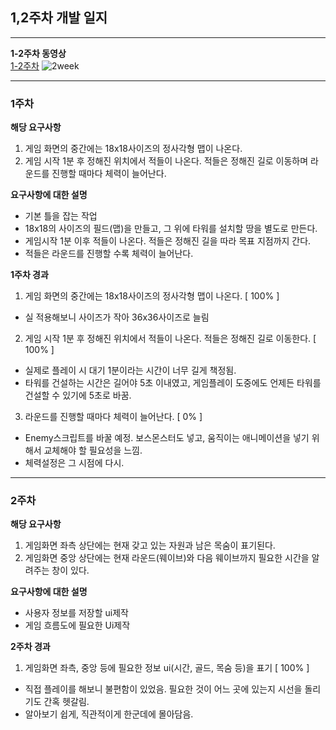 
## 1,2주차 개발 일지
---

**1-2주차 동영상**
<br>
[1-2주차](files/RD_2Week.mp4)
![2week](https://user-images.githubusercontent.com/71679902/97938977-29fb5780-1dc6-11eb-9a46-5303d842a99a.gif)


---
### 1주차

**해당 요구사항**
1. 게임 화면의 중간에는 18x18사이즈의 정사각형 맵이 나온다.
2. 게임 시작 1분 후 정해진 위치에서 적들이 나온다. 적들은 정해진 길로 이동하며 라운드를 진행할 때마다 체력이 늘어난다.

**요구사항에 대한 설명**
- 기본 틀을 잡는 작업
- 18x18의 사이즈의 필드(맵)을 만들고, 그 위에 타워를 설치할 땅을 별도로 만든다.
- 게임시작 1분 이후 적들이 나온다. 적들은 정해진 길을 따라 목표 지점까지 간다.
- 적들은 라운드를 진행할 수록 체력이 늘어난다.

**1주차 경과**

1. 게임 화면의 중간에는 18x18사이즈의 정사각형 맵이 나온다. [ 100% ]
 - 실 적용해보니 사이즈가 작아 36x36사이즈로 늘림
2. 게임 시작 1분 후 정해진 위치에서 적들이 나온다. 적들은 정해진 길로 이동한다. [ 100% ]
 - 실제로 플레이 시 대기 1분이라는 시간이 너무 길게 책정됨.
 - 타워를 건설하는 시간은 길어야 5초 이내였고, 게임플레이 도중에도 언제든 타워를 건설할 수 있기에 5초로 바꿈.
3. 라운드를 진행할 때마다 체력이 늘어난다. [ 0% ]
 - Enemy스크립트를 바꿀 예정. 보스몬스터도 넣고, 움직이는 애니메이션을 넣기 위해서 교체해야 할 필요성을 느낌.
 - 체력설정은 그 시점에 다시.
 
---

### 2주차

**해당 요구사항**
1. 게임화면 좌측 상단에는 현재 갖고 있는 자원과 남은 목숨이 표기된다.
2. 게임화면 중앙 상단에는 현재 라운드(웨이브)와 다음 웨이브까지 필요한 시간을 알려주는 창이 있다.

**요구사항에 대한 설명**
- 사용자 정보를 저장할 ui제작
- 게임 흐름도에 필요한 Ui제작

**2주차 경과**

1. 게임화면 좌측, 중앙 등에 필요한 정보 ui(시간, 골드, 목숨 등)을 표기 [ 100% ]
 - 직접 플레이를 해보니 불편함이 있었음. 필요한 것이 어느 곳에 있는지 시선을 돌리기도 간혹 헷갈림.
 - 알아보기 쉽게, 직관적이게 한군데에 몰아담음.
